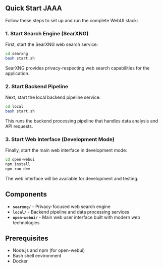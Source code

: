 ## Quick Start JAAA 

Follow these steps to set up and run the complete WebUI stack:

### 1. Start Search Engine (SearXNG)

First, start the SearXNG web search service:

```bash
cd searxng
bash start.sh
```

SearXNG provides privacy-respecting web search capabilities for the application.

### 2. Start Backend Pipeline

Next, start the local backend pipeline service:

```bash
cd local
bash start.sh
```

This runs the backend processing pipeline that handles data analysis and API requests.

### 3. Start Web Interface (Development Mode)

Finally, start the main web interface in development mode:

```bash
cd open-webui
npm install
npm run dev
```

The web interface will be available for development and testing.

## Components

- **`searxng/`** - Privacy-focused web search engine
- **`local/`** - Backend pipeline and data processing services  
- **`open-webui/`** - Main web user interface built with modern web technologies

## Prerequisites

- Node.js and npm (for open-webui)
- Bash shell environment
- Docker
